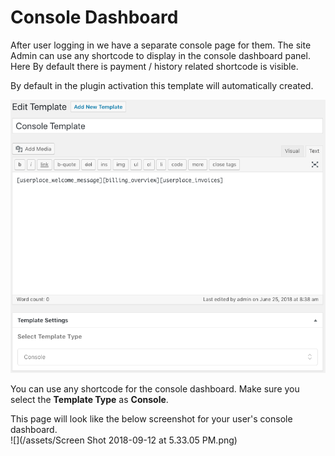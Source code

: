 # Console Dashboard

After user logging in we have a separate console page for them. The site Admin can use any shortcode to display in the console dashboard panel. Here By default there is payment / history related shortcode is visible.

By default in the plugin activation this template will automatically created.

![](/assets/console-tempalte.png)

You can use any shortcode for the console dashboard. Make sure you select the **Template Type** as **Console**.

This page will look like the below screenshot for your user's console dashboard.  
![](/assets/Screen Shot 2018-09-12 at 5.33.05 PM.png)

